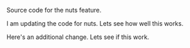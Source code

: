 Source code for the nuts feature.

I am updating the code for nuts. Lets see how well this works.

Here's an additional change. Lets see if this work.